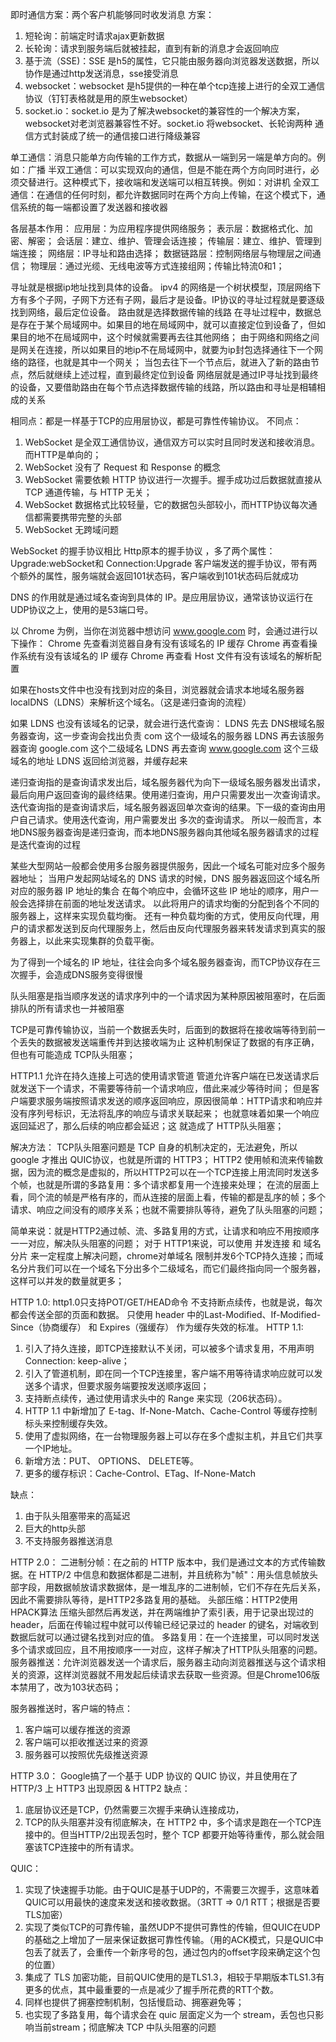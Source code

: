  
<!-- 即时通信方案 -->
即时通信方案：两个客户机能够同时收发消息
方案：
1. 短轮询：前端定时请求ajax更新数据
2. 长轮询：请求到服务端后就被挂起，直到有新的消息才会返回响应
3. 基于流（SSE)：SSE 是h5的属性，它只能由服务器向浏览器发送数据，所以协作是通过http发送消息，sse接受消息
4. websocket：websocket 是h5提供的一种在单个tcp连接上进行的全双工通信协议（钉钉表格就是用的原生websocket）
5. socket.io：socket.io 是为了解决websocket的兼容性的一个解决方案，websocket对老浏览器兼容性不好。socket.io 将websocket、长轮询两种
   通信方式封装成了统一的通信接口进行降级兼容

<!-- 单工、半双工和全双工通信 -->
单工通信：消息只能单方向传输的工作方式，数据从一端到另一端是单方向的。例如：广播
半双工通信：可以实现双向的通信，但是不能在两个方向同时进行，必须交替进行。这种模式下，接收端和发送端可以相互转换。例如：对讲机
全双工通信：在通信的任何时刻，都允许数据同时在两个方向上传输，在这个模式下，通信系统的每一端都设置了发送器和接收器


<!-- 七层协议 -->
各层基本作用：
  应用层：为应用程序提供网络服务；
  表示层：数据格式化、加密、解密；
  会话层：建立、维护、管理会话连接；
  传输层：建立、维护、管理到端连接；
  网络层：IP寻址和路由选择；
  数据链路层：控制网络层与物理层之间通信；
  物理层：通过光缆、无线电波等方式连接组网；传输比特流0和1；

<!-- 网络层IP寻址和路由： -->
寻址就是根据ip地址找到具体的设备。
  ipv4 的网络是一个树状模型，顶层网络下方有多个子网，子网下方还有子网，最后才是设备。IP协议的寻址过程就是要逐级找到网络，最后定位设备。
路由就是选择数据传输的线路
  在寻址过程中，数据总是存在于某个局域网中。如果目的地在局域网中，就可以直接定位到设备了，但如果目的地不在局域网中，这个时候就需要再去往其他网络；
  由于网络和网络之间是网关在连接，所以如果目的地ip不在局域网中，就要为ip封包选择通往下一个网络的路径，也就是其中一个网关；
  当包去往下一个节点后，就进入了新的路由节点，然后就继续上述过程，直到最终定位到设备
网络层就是通过IP寻址找到最终的设备，又要借助路由在每个节点选择数据传输的线路，所以路由和寻址是相辅相成的关系

<!-- HTTP 与 WebSocket -->
相同点：都是一样基于TCP的应用层协议，都是可靠性传输协议。
不同点：
  1. WebSocket 是全双工通信协议，通信双方可以实时且同时发送和接收消息。而HTTP是单向的；
  2. WebSocket 没有了 Request 和 Response 的概念
  3. WebSocket 需要依赖 HTTP 协议进行一次握手。握手成功过后数据就直接从 TCP 通道传输，与 HTTP 无关；
  4. WebSocket 数据格式比较轻量，它的数据包头部较小，而HTTP协议每次通信都需要携带完整的头部
  5. WebSocket 无跨域问题

<!-- WebSocket 握手协议 与 Http握手 的区别 -->
WebSocket 的握手协议相比 Http原本的握手协议 ，多了两个属性：Upgrade:webSocket和 Connection:Upgrade
客户端发送的握手协议，带有两个额外的属性，服务端就会返回101状态码，客户端收到101状态码后就成功

<!-- DNS 的作用 -->
DNS 的作用就是通过域名查询到具体的 IP。是应用层协议，通常该协议运行在UDP协议之上，使用的是53端口号。
<!-- DNS 查询流程 -->
以 Chrome 为例，当你在浏览器中想访问 www.google.com 时，会通过进行以下操作：
  Chrome 先查看浏览器自身有没有该域名的 IP 缓存
  Chrome 再查看操作系统有没有该域名的 IP 缓存
  Chrome 再查看 Host 文件有没有该域名的解析配置

如果在hosts文件中也没有找到对应的条目，浏览器就会请求本地域名服务器localDNS（LDNS）来解析这个域名。（这是递归查询的流程）

如果 LDNS 也没有该域名的记录，就会进行迭代查询：
LDNS 先去 DNS根域名服务器查询，这一步查询会找出负责 com 这个一级域名的服务器
LDNS 再去该服务器查询 google.com 这个二级域名
LDNS 再去查询 www.google.com 这个三级域名的地址
LDNS 返回给浏览器，并缓存起来

<!-- 递归查询 和 迭代查询 -->

递归查询指的是查询请求发出后，域名服务器代为向下一级域名服务器发出请求，最后向用户返回查询的最终结果。使用递归查询，用户只需要发出一次查询请求。
迭代查询指的是查询请求后，域名服务器返回单次查询的结果。下一级的查询由用户自己请求。使用迭代查询，用户需要发出 多次的查询请求。
所以一般而言，本地DNS服务器查询是递归查询，而本地DNS服务器向其他域名服务器请求的过程是迭代查询的过程

<!-- DNS 实现负载平衡 -->
某些大型网站一般都会使用多台服务器提供服务，因此一个域名可能对应多个服务器地址；
当用户发起网站域名的 DNS 请求的时候，DNS 服务器返回这个域名所对应的服务器 IP 地址的集合
在每个响应中，会循环这些 IP 地址的顺序，用户一般会选择排在前面的地址发送请求。
以此将用户的请求均衡的分配到各个不同的服务器上，这样来实现负载均衡。
还有一种负载均衡的方式，使用反向代理，用户的请求都发送到反向代理服务上，然后由反向代理服务器来转发请求到真实的服务器上，以此来实现集群的负载平衡。

<!-- DNS 为什么选择 UDP 协议作为传输层协议 -->
为了得到一个域名的 IP 地址，往往会向多个域名服务器查询，而TCP协议存在三次握手，会造成DNS服务变得很慢

<!-- 队头阻塞问题 -->
队头阻塞是指当顺序发送的请求序列中的一个请求因为某种原因被阻塞时，在后面排队的所有请求也一并被阻塞
  <!-- TCP 队头阻塞 -->
  TCP是可靠传输协议，当前一个数据丢失时，后面到的数据将在接收端等待到前一个丢失的数据被发送端重传并到达接收端为止
  这种机制保证了数据的有序正确，但也有可能造成 TCP队头阻塞；
  <!-- HTTP 队头阻塞 -->
  HTTP1.1 允许在持久连接上可选的使用请求管道
  管道允许客户端在已发送请求后就发送下一个请求，不需要等待前一个请求响应，借此来减少等待时间；
  但是客户端要求服务端按照请求发送的顺序返回响应，原因很简单：HTTP请求和响应并没有序列号标识，无法将乱序的响应与请求关联起来；
  也就意味着如果一个响应返回延迟了，那么后续的响应都会延迟；这 就造成了 HTTP队头阻塞；

  解决方法：
    TCP队头阻塞问题是 TCP 自身的机制决定的，无法避免，所以 google 才推出 QUIC协议，也就是所谓的 HTTP3；
    HTTP2 使用帧和流来传输数据，因为流的概念是虚拟的，所以HTTP2可以在一个TCP连接上用流同时发送多个帧，也就是所谓的多路复用：多个请求都复用一个连接来处理；
    在流的层面上看，同个流的帧是严格有序的，而从连接的层面上看，传输的都是乱序的帧；多个请求、响应之间没有的顺序关系；也就不需要排队等待，避免了队头阻塞的问题；

  简单来说：就是HTTP2通过帧、流、多路复用的方式，让请求和响应不用按顺序一一对应，解决队头阻塞的问题；
  对于 HTTP1来说，可以使用 并发连接 和 域名分片 来一定程度上解决问题，chrome对单域名 限制并发6个TCP持久连接；而域名分片我们可以在一个域名下分出多个二级域名，而它们最终指向同一个服务器，这样可以并发的数量就更多；

<!-- http1.0/ http1.1 /http2.0/http3.0 区别 -->
HTTP 1.0:
  http1.0只支持POT/GET/HEAD命令
  不支持断点续传，也就是说，每次都会传送全部的页面和数据。
  只使用 header 中的Last-Modified、If-Modified-Since（协商缓存） 和 Expires（强缓存） 作为缓存失效的标准。
HTTP 1.1:
  1. 引入了持久连接，即TCP连接默认不关闭，可以被多个请求复用，不用声明Connection: keep-alive；
  2. 引入了管道机制，即在同一个TCP连接里，客户端不用等待请求响应就可以发送多个请求，但要求服务端要按发送顺序返回；
  3. 支持断点续传，通过使用请求头中的 Range 来实现（206状态码）。
  4. HTTP 1.1 中新增加了 E-tag、If-None-Match、Cache-Control 等缓存控制标头来控制缓存失效。
  5. 使用了虚拟网络，在一台物理服务器上可以存在多个虚拟主机，并且它们共享一个IP地址。
  6. 新增方法：PUT、 OPTIONS、 DELETE等。
  7. 更多的缓存标识：Cache-Control、ETag、If-None-Match

  缺点：
  1. 由于队头阻塞带来的高延迟
  2. 巨大的http头部
  3. 不支持服务器推送消息

HTTP 2.0：
  二进制分帧：在之前的 HTTP 版本中，我们是通过文本的方式传输数据。在 HTTP/2 中信息和数据体都是二进制，并且统称为"帧"：用头信息帧放头部字段，用数据帧放请求数据体，是一堆乱序的二进制帧，它们不存在先后关系，因此不需要排队等待，是HTTP2多路复用的基础。
  头部压缩：HTTP2使用 HPACK算法 压缩头部然后再发送，并在两端维护了索引表，用于记录出现过的 header，后面在传输过程中就可以传输已经记录过的 header 的键名，对端收到数据后就可以通过键名找到对应的值。
  多路复用：在一个连接里，可以同时发送多个请求或回应，且不用按顺序一一对应，这样子解决了HTTP队头阻塞的问题。
  服务器推送：允许浏览器发送一个请求后，服务器主动向浏览器推送与这个请求相关的资源，这样浏览器就不用发起后续请求去获取一些资源。但是Chrome106版本禁用了，改为103状态码；

  服务器推送时，客户端的特点：
  1. 客户端可以缓存推送的资源
  2. 客户端可以拒收推送过来的资源
  3. 服务器可以按照优先级推送资源

HTTP 3.0：
  Google搞了一个基于 UDP 协议的 QUIC 协议，并且使用在了 HTTP/3 上
  HTTP3 出现原因 & HTTP2 缺点：
  1. 底层协议还是TCP，仍然需要三次握手来确认连接成功，
  2. TCP的队头阻塞并没有彻底解决，在 HTTP2 中，多个请求是跑在一个TCP连接中的。但当HTTP/2出现丢包时，整个 TCP 都要开始等待重传，那么就会阻塞该TCP连接中的所有请求。

  QUIC：
  1. 实现了快速握手功能。由于QUIC是基于UDP的，不需要三次握手，这意味着QUIC可以用最快的速度来发送和接收数据。（3RTT => 0/1 RTT；根据是否要TLS加密）
  2. 实现了类似TCP的可靠传输，虽然UDP不提供可靠性的传输，但QUIC在UDP的基础之上增加了一层来保证数据可靠性传输。（用的ACK模式，只是QUIC中包丢了就丢了，会重传一个新序号的包，通过包内的offset字段来确定这个包的位置）
  3. 集成了 TLS 加密功能，目前QUIC使用的是TLS1.3，相较于早期版本TLS1.3有更多的优点，其中最重要的一点是减少了握手所花费的RTT个数。
  4. 同样也提供了拥塞控制机制，包括慢启动、拥塞避免等；
  5. 也实现了多路复用，每个请求会在 quic 层面定义为一个 stream，丢包也只影响当前stream；彻底解决 TCP 中队头阻塞的问题
